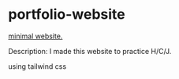 # portfolio-website

[minimal website.](https://adnjoo.com/portfolio-website-2021-v1/index.html)

Description: I made this website to practice H/C/J.

using tailwind css